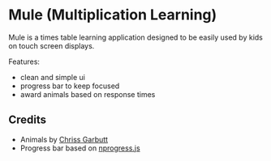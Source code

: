 Mule (Multiplication Learning)
==============================

Mule is a times table learning application designed to be easily used by kids on
touch screen displays.

Features:

  * clean and simple ui
  * progress bar to keep focused
  * award animals based on response times

Credits
-------

  * Animals by [Chriss Garbutt](http://visualphooey.blogspot.ch/2008/01/kids-book-gold-stars.html)
  * Progress bar based on [nprogress.js](https://github.com/rstacruz/nprogress)
